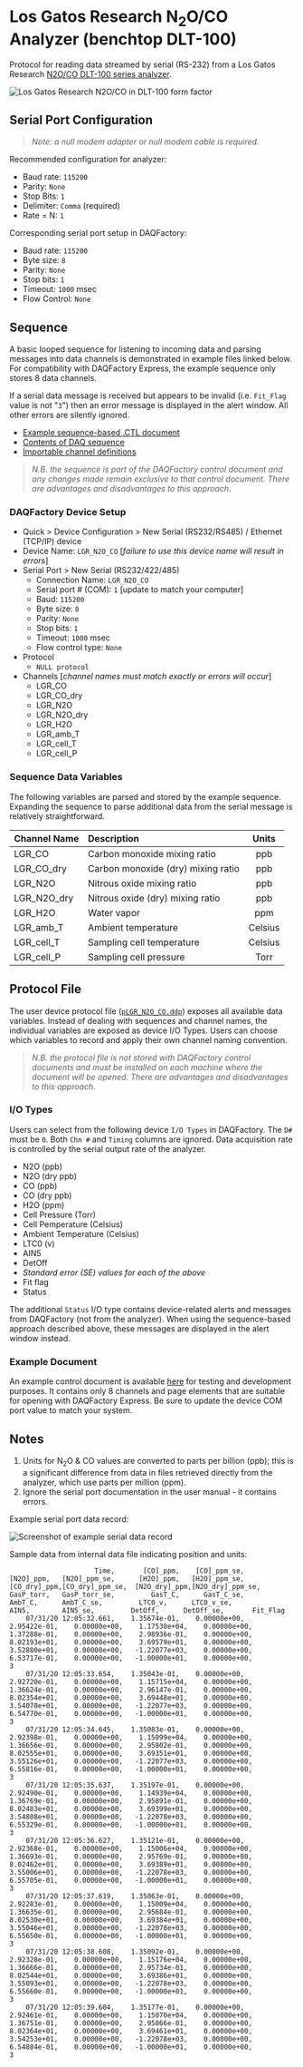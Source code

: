 # Los Gatos Research N<sub>2</sub>O/CO Analyzer (benchtop DLT-100)

Protocol for reading data streamed by serial (RS-232) from a Los Gatos Research
[N2O/CO DLT-100 series analyzer](http://losgatosresearch.com/analyzers/overview.php?prodid=20).

![Los Gatos Research N2O/CO in DLT-100 form factor](clipart.png)

## Serial Port Configuration

> *Note: a null modem adapter or null modem cable is required.*

Recommended configuration for analyzer:

- Baud rate: `115200`
- Parity: `None`
- Stop Bits: `1`
- Delimiter: `Comma` (required)
- Rate = N: `1`

Corresponding serial port setup in DAQFactory:

- Baud rate: `115200`
- Byte size: `8`
- Parity: `None`
- Stop bits: `1`
- Timeout: `1000` msec
- Flow Control: `None`

## Sequence

A basic looped sequence for listening to incoming data and parsing messages into
data channels is demonstrated in example files linked below. For compatibility
with DAQFactory Express, the example sequence only stores 8 data channels.

If a serial data message is received but appears to be invalid (i.e. `Fit_Flag`
value is not "`3`") then an error message is displayed in the alert window.
All other errors are silently ignored.

- [Example sequence-based .CTL document](LGR_N2O_CO_sequence.ctl)
- [Contents of DAQ sequence](sequence.txt)
- [Importable channel definitions](channels.txt)

> *N.B. the sequence is part of the DAQFactory control document and any changes
> made remain exclusive to that control document. There are advantages and
> disadvantages to this approach.*

### DAQFactory Device Setup

* Quick > Device Configuration > New Serial (RS232/RS485) / Ethernet (TCP/IP) device
* Device Name: `LGR_N2O_CO` [*failure to use this device name will result in errors*]
* Serial Port > New Serial (RS232/422/485)
   * Connection Name: `LGR_N2O_CO`
   * Serial port # (COM): `1` [update to match your computer]
   * Baud: `115200`
   * Byte size: `8`
   * Parity: `None`
   * Stop bits: `1`
   * Timeout: `1000` msec
   * Flow control type: `None`
* Protocol
   * `NULL protocol`
* Channels [*channel names must match exactly or errors will occur*]
   * LGR_CO
   * LGR_CO_dry
   * LGR_N2O
   * LGR_N2O_dry
   * LGR_H2O
   * LGR_amb_T
   * LGR_cell_T
   * LGR_cell_P

### Sequence Data Variables

The following variables are parsed and stored by the example sequence. Expanding
the sequence to parse additional data from the serial message is relatively
straightforward.

| Channel Name | Description | Units |
|:-------------|:------------|:-----:|
| LGR_CO      | Carbon monoxide mixing ratio | ppb |
| LGR_CO_dry  | Carbon monoxide (dry) mixing ratio | ppb |
| LGR_N2O     | Nitrous oxide mixing ratio | ppb |
| LGR_N2O_dry | Nitrous oxide (dry) mixing ratio | ppb |
| LGR_H2O     | Water vapor | ppm |
| LGR_amb_T   | Ambient temperature | Celsius |
| LGR_cell_T  | Sampling cell temperature | Celsius |
| LGR_cell_P  | Sampling cell pressure | Torr |

## Protocol File

The user device protocol file ([`pLGR_N2O_CO.ddp`](pLGR_N2O_CO.ddp)) exposes
all available data variables. Instead of dealing with sequences and channel
names, the individual variables are exposed as device I/O Types. Users can
choose which variables to record and apply their own channel naming convention.

> *N.B. the protocol file is not stored with DAQFactory control documents and
> must be installed on each machine where the document will be opened. There
> are advantages and disadvantages to this approach.*

### I/O Types

Users can select from the following device `I/O Types` in DAQFactory. The `D#`
must be `0`. Both `Chn #` and `Timing` columns are ignored. Data acquisition rate
is controlled by the serial output rate of the analyzer.

- N2O (ppb)
- N2O (dry ppb)
- CO (ppb)
- CO (dry ppb)
- H2O (ppm)
- Cell Pressure (Torr)
- Cell Pemperature (Celsius)
- Ambient Temperature (Celsius)
- LTC0 (v)
- AIN5
- DetOff
- *Standard error (SE) values for each of the above*
- Fit flag
- Status

The additional `Status` I/O type contains device-related alerts and messages
from DAQFactory (not from the analyzer). When using the sequence-based approach
described above, these messages are displayed in the alert window instead.

### Example Document

An example control document is available [here](LGR_N2O_CO_protocol.ctl) for
testing and development purposes. It contains only 8 channels and page elements
that are suitable for opening with DAQFactory Express. Be sure to update the
device COM port value to match your system.

## Notes

1. Units for N<sub>2</sub>O & CO values are converted to parts per billion (ppb); this is
   a significant difference from data in files retrieved directly from the analyzer,
   which use parts per million (ppm).
2. Ignore the serial port documentation in the user manual - it contains errors.

Example serial port data record:

![Screenshot of example serial data record](data.png "Example serial data record")

Sample data from internal data file indicating position and units:

````
                     Time,       [CO]_ppm,    [CO]_ppm_se,      [N2O]_ppm,   [N2O]_ppm_se,      [H2O]_ppm,   [H2O]_ppm_se,   [CO_dry]_ppm,[CO_dry]_ppm_se,  [N2O_dry]_ppm,[N2O_dry]_ppm_se,      GasP_torr,   GasP_torr_se,         GasT_C,      GasT_C_se,         AmbT_C,      AmbT_C_se,         LTC0_v,      LTC0_v_se,           AIN5,        AIN5_se,         DetOff,      DetOff_se,       Fit_Flag
    07/31/20 12:05:32.661,    1.35674e-01,    0.00000e+00,    2.95422e-01,    0.00000e+00,    1.17530e+04,    0.00000e+00,    1.37288e-01,    0.00000e+00,    2.98936e-01,    0.00000e+00,    8.02193e+01,    0.00000e+00,    3.69579e+01,    0.00000e+00,    3.52880e+01,    0.00000e+00,   -1.22077e+03,    0.00000e+00,    6.53717e-01,    0.00000e+00,   -1.00000e+01,    0.00000e+00,              3
    07/31/20 12:05:33.654,    1.35043e-01,    0.00000e+00,    2.92720e-01,    0.00000e+00,    1.15715e+04,    0.00000e+00,    1.36624e-01,    0.00000e+00,    2.96147e-01,    0.00000e+00,    8.02354e+01,    0.00000e+00,    3.69448e+01,    0.00000e+00,    3.54070e+01,    0.00000e+00,   -1.22077e+03,    0.00000e+00,    6.54770e-01,    0.00000e+00,   -1.00000e+01,    0.00000e+00,              3
    07/31/20 12:05:34.645,    1.35083e-01,    0.00000e+00,    2.92398e-01,    0.00000e+00,    1.15099e+04,    0.00000e+00,    1.36656e-01,    0.00000e+00,    2.95802e-01,    0.00000e+00,    8.02555e+01,    0.00000e+00,    3.69351e+01,    0.00000e+00,    3.55126e+01,    0.00000e+00,   -1.22077e+03,    0.00000e+00,    6.55816e-01,    0.00000e+00,   -1.00000e+01,    0.00000e+00,              3
    07/31/20 12:05:35.637,    1.35197e-01,    0.00000e+00,    2.92490e-01,    0.00000e+00,    1.14939e+04,    0.00000e+00,    1.36769e-01,    0.00000e+00,    2.95891e-01,    0.00000e+00,    8.02483e+01,    0.00000e+00,    3.69399e+01,    0.00000e+00,    3.54808e+01,    0.00000e+00,   -1.22078e+03,    0.00000e+00,    6.55329e-01,    0.00000e+00,   -1.00000e+01,    0.00000e+00,              3
    07/31/20 12:05:36.627,    1.35121e-01,    0.00000e+00,    2.92368e-01,    0.00000e+00,    1.15006e+04,    0.00000e+00,    1.36693e-01,    0.00000e+00,    2.95769e-01,    0.00000e+00,    8.02462e+01,    0.00000e+00,    3.69389e+01,    0.00000e+00,    3.55006e+01,    0.00000e+00,   -1.22078e+03,    0.00000e+00,    6.55705e-01,    0.00000e+00,   -1.00000e+01,    0.00000e+00,              3
    07/31/20 12:05:37.619,    1.35063e-01,    0.00000e+00,    2.92283e-01,    0.00000e+00,    1.15009e+04,    0.00000e+00,    1.36635e-01,    0.00000e+00,    2.95684e-01,    0.00000e+00,    8.02530e+01,    0.00000e+00,    3.69384e+01,    0.00000e+00,    3.55046e+01,    0.00000e+00,   -1.22078e+03,    0.00000e+00,    6.55650e-01,    0.00000e+00,   -1.00000e+01,    0.00000e+00,              3
    07/31/20 12:05:38.608,    1.35092e-01,    0.00000e+00,    2.92328e-01,    0.00000e+00,    1.15176e+04,    0.00000e+00,    1.36666e-01,    0.00000e+00,    2.95734e-01,    0.00000e+00,    8.02544e+01,    0.00000e+00,    3.69386e+01,    0.00000e+00,    3.55093e+01,    0.00000e+00,   -1.22078e+03,    0.00000e+00,    6.55660e-01,    0.00000e+00,   -1.00000e+01,    0.00000e+00,              3
    07/31/20 12:05:39.604,    1.35177e-01,    0.00000e+00,    2.92461e-01,    0.00000e+00,    1.15070e+04,    0.00000e+00,    1.36751e-01,    0.00000e+00,    2.95866e-01,    0.00000e+00,    8.02364e+01,    0.00000e+00,    3.69461e+01,    0.00000e+00,    3.54253e+01,    0.00000e+00,   -1.22078e+03,    0.00000e+00,    6.54884e-01,    0.00000e+00,   -1.00000e+01,    0.00000e+00,              3
````
